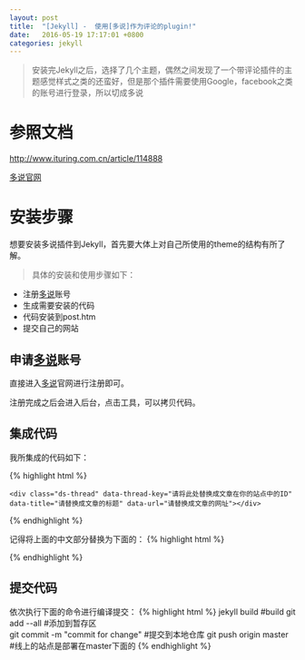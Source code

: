 ```yaml
---
layout: post
title:  "[Jekyll] -  使用[多说]作为评论的plugin!"
date:   2016-05-19 17:17:01 +0800
categories: jekyll
---
```


> 安装完Jekyll之后，选择了几个主题，偶然之间发现了一个带评论插件的主题感觉样式之类的还蛮好，但是那个插件需要使用Google，facebook之类的账号进行登录，所以切成多说

<!--more-->

# 参照文档
<http://www.ituring.com.cn/article/114888>

[多说官网](http://duoshuo.com/)

# 安装步骤

想要安装多说插件到Jekyll，首先要大体上对自己所使用的theme的结构有所了解。

> 具体的安装和使用步骤如下：

*  注册[多说]账号
*  生成需要安装的代码
*  代码安装到post.htm
*  提交自己的网站

## 申请[多说]账号

直接进入[多说]官网进行注册即可。

注册完成之后会进入后台，点击工具，可以拷贝代码。


## 集成代码

我所集成的代码如下：

{% highlight html %}
<!-- 多说评论框 start -->
	<div class="ds-thread" data-thread-key="请将此处替换成文章在你的站点中的ID" data-title="请替换成文章的标题" data-url="请替换成文章的网址"></div>
<!-- 多说评论框 end -->
<!-- 多说公共JS代码 start (一个网页只需插入一次) -->
<script type="text/javascript">
var duoshuoQuery = {short_name:"evergreen"};
	(function() {
		var ds = document.createElement('script');
		ds.type = 'text/javascript';ds.async = true;
		ds.src = (document.location.protocol == 'https:' ? 'https:' : 'http:') + '//static.duoshuo.com/embed.js';
		ds.charset = 'UTF-8';
		(document.getElementsByTagName('head')[0] 
		 || document.getElementsByTagName('body')[0]).appendChild(ds);
	})();
	</script>
<!-- 多说公共JS代码 end -->
{% endhighlight %}

记得将上面的中文部分替换为下面的：
{% highlight html %}
<div class="ds-thread" data-thread-key="{{page.url}}" data-title="{{ page.title }}" data-url="{{ page.url }}"></div>
{% endhighlight %}

## 提交代码

依次执行下面的命令进行编译提交：
{% highlight html %}
jekyll build			#build
git add --all			   #添加到暂存区	
git commit -m "commit for change" #提交到本地仓库
git push origin master    	   #线上的站点是部署在master下面的
{% endhighlight %}




[多说]: http://duoshuo.com/
[jekyll-gh]:   https://github.com/jekyll/jekyll
[jekyll-talk]: https://talk.jekyllrb.com/
